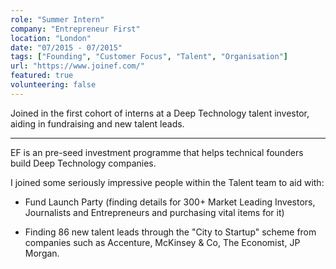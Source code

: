 ```yaml
---
role: "Summer Intern"
company: "Entrepreneur First"
location: "London"
date: "07/2015 - 07/2015"
tags: ["Founding", "Customer Focus", "Talent", "Organisation"]
url: "https://www.joinef.com/"
featured: true
volunteering: false
---
```


Joined in the first cohort of interns at a Deep Technology talent investor, aiding in fundraising and new talent leads.

---

EF is an pre-seed investment programme that helps technical founders build Deep Technology companies.

I joined some seriously impressive people within the Talent team to aid with:

- Fund Launch Party (finding details for 300+ Market Leading Investors, Journalists and Entrepreneurs and purchasing vital items for it)

- Finding 86 new talent leads through the "City to Startup" scheme from companies such as Accenture, McKinsey & Co, The Economist, JP Morgan.
